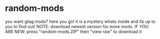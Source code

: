 # random-mods
you want gtag mods? here you go!
       it is a mystery whats inside and its up to you to find out!
      NOTE: download newest version for more mods.
               IF YOU ARE NEW: press "random-mods.ZIP" then "view raw" to download it
